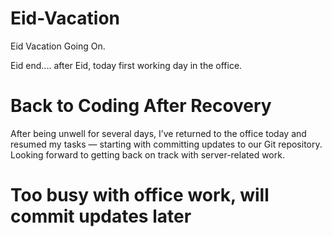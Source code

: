# Eid-Vacation
Eid Vacation Going On.


Eid end.... after Eid, today first working day in the office. 
#  Back to Coding After Recovery 
After being unwell for several days, I’ve returned to the office today and resumed my tasks — starting with committing updates to our Git repository. Looking forward to getting back on track with server-related work.
# Too busy with office work, will commit updates later
